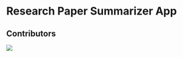 # Research Paper Summarizer App

## Contributors

<a href="https://github.com/JunaidHossain04/research_paper_summarizer_with_chatbot/graphs/contributors">
  <img src="https://contrib.rocks/image?repo=JunaidHossain04/research_paper_summarizer_with_chatbot" />
</a>


